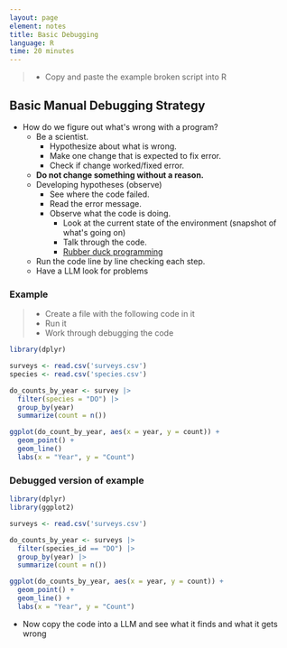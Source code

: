 ```yaml
---
layout: page
element: notes
title: Basic Debugging
language: R
time: 20 minutes
---
```


> * Copy and paste the example broken script into R

## Basic Manual Debugging Strategy

* How do we figure out what's wrong with a program?
    * Be a scientist.
        * Hypothesize about what is wrong.
        * Make one change that is expected to fix error.
        * Check if change worked/fixed error.
    * **Do not change something without a reason.**
    * Developing hypotheses (observe)
      * See where the code failed.
      * Read the error message.
      * Observe what the code is doing.
        * Look at the current state of the environment (snapshot of what's going on)
        * Talk through the code.
        * [Rubber duck programming](https://en.wikipedia.org/wiki/Rubber_duck_debugging)
    * Run the code line by line checking each step.
    * Have a LLM look for problems

### Example

> * Create a file with the following code in it
> * Run it
> * Work through debugging the code

```r
library(dplyr)

surveys <- read.csv('surveys.csv')
species <- read.csv('species.csv')

do_counts_by_year <- survey |>
  filter(species = "DO") |>
  group_by(year)
  summarize(count = n())

ggplot(do_count_by_year, aes(x = year, y = count)) +
  geom_point() +
  geom_line()
  labs(x = "Year", y = "Count")
```

### Debugged version of example

```r
library(dplyr)
library(ggplot2)

surveys <- read.csv('surveys.csv')

do_counts_by_year <- surveys |>
  filter(species_id == "DO") |>
  group_by(year) |>
  summarize(count = n())

ggplot(do_counts_by_year, aes(x = year, y = count)) +
  geom_point() +
  geom_line() +
  labs(x = "Year", y = "Count") 
```

* Now copy the code into a LLM and see what it finds and what it gets wrong